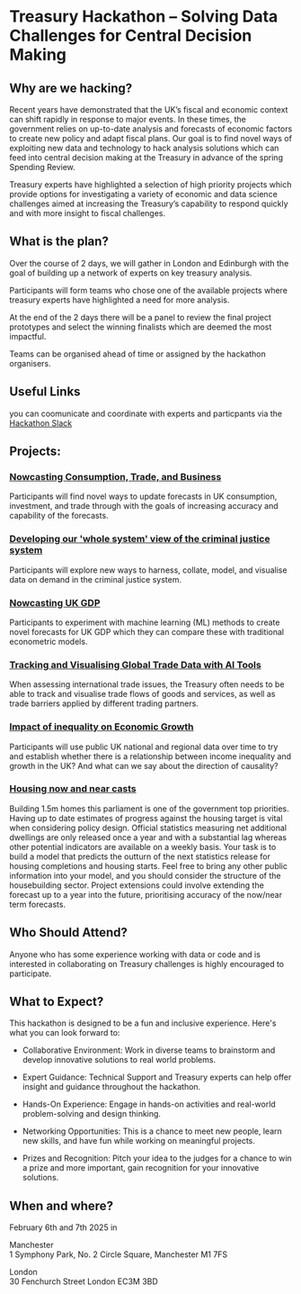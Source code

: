 # Treasury Hackathon – Solving Data Challenges for Central Decision Making  
  
## Why are we hacking?   
  
Recent years have demonstrated that the UK’s fiscal and economic context can shift rapidly in response to major events. In these times, the government relies on up-to-date analysis and forecasts of economic factors to create new policy and adapt fiscal plans. Our goal is to find novel ways of exploiting new data and technology to hack analysis solutions which can feed into central decision making at the Treasury in advance of the spring Spending Review.  
  
Treasury experts have highlighted a selection of high priority projects which provide options for investigating a variety of economic and data science challenges aimed at increasing the Treasury’s capability to respond quickly and with more insight to fiscal challenges.  
  
## What is the plan?  
  
Over the course of 2 days, we will gather in London and Edinburgh with the goal of building up a network of experts on key treasury analysis.   
  
Participants will form teams who chose one of the available projects where treasury experts have highlighted a need for more analysis.   
  
At the end of the 2 days there will be a panel to review the final project prototypes and select the winning finalists which are deemed the most impactful.   
  
Teams can be organised ahead of time or assigned by the hackathon organisers.   
  
## Useful Links
you can coomunicate and coordinate with experts and particpants via the [Hackathon Slack](http://hmtpublichackathon.slack.com/)
  
## Projects:  
  
### [Nowcasting Consumption, Trade, and Business](consumption.md)   
  
Participants will find novel ways to update forecasts in UK consumption, investment, and trade through with the goals of increasing accuracy and capability of the forecasts.   
  
### [Developing our 'whole system' view of the criminal justice system](justice.md) 
  
Participants will explore new ways to harness, collate, model, and visualise data on demand in the criminal justice system.   
  
### [Nowcasting UK GDP](gdp.md)  
  
Participants to experiment with machine learning (ML) methods to create novel forecasts for UK GDP which they can compare these with traditional econometric models.   
  
### [Tracking and Visualising Global Trade Data with AI Tools](trade.md)  
  
When assessing international trade issues, the Treasury often needs to be able to track and visualise trade flows of goods and services, as well as trade barriers applied by different trading partners.  
  
### [Impact of inequality on Economic Growth](inequality.md)   
  
Participants will use public UK national and regional data over time to try and establish whether there is a relationship between income inequality and growth in the UK? And what can we say about the direction of causality?  

### [Housing now and near casts](housing.md)
  
Building 1.5m homes this parliament is one of the government top priorities. Having up to date estimates of progress against the housing target is vital when considering policy design. Official statistics measuring net additional dwellings are only released once a year and with a substantial lag whereas other potential indicators are available on a weekly basis. Your task is to build a model that predicts the outturn of the next statistics release for housing completions and housing starts. Feel free to bring any other public information into your model, and you should consider the structure of the housebuilding sector. 
Project extensions could involve extending the forecast up to a year into the future, prioritising accuracy of the now/near term forecasts. 
  
## Who Should Attend?  
  
Anyone who has some experience working with data or code and is interested in collaborating on Treasury challenges is highly encouraged to participate.   
  
## What to Expect?  
  
This hackathon is designed to be a fun and inclusive experience. Here's what you can look forward to:  
  
* Collaborative Environment: Work in diverse teams to brainstorm and develop innovative solutions to real world problems.   
  
* Expert Guidance:  Technical Support and Treasury experts can help offer insight and guidance throughout the hackathon.  
  
* Hands-On Experience: Engage in hands-on activities and real-world problem-solving and design thinking.   
  
* Networking Opportunities:  This is a chance to meet new people, learn new skills, and have fun while working on meaningful projects.   
  
* Prizes and Recognition: Pitch your idea to the judges for a chance to win a prize and more important, gain recognition for your innovative solutions.   
  
## When and where?   
  
February 6th and 7th 2025 in   
  
Manchester  
1 Symphony Park, No. 2 Circle Square, Manchester M1 7FS  
  
London  
30 Fenchurch Street London EC3M 3BD  
